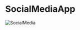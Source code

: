 # SocialMediaApp

![SocialMedia](https://github.com/ykphn/SocialMediaApp/assets/116540963/4aeca793-6de8-4907-b15b-0c35c6431612)
